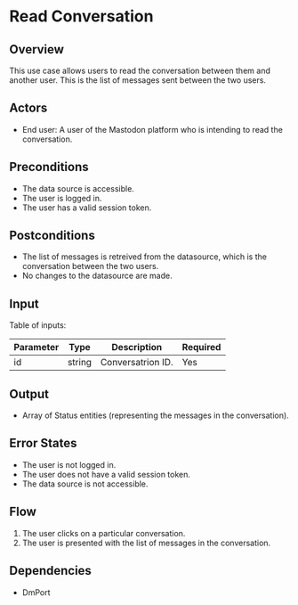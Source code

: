 # Read Conversation

## Overview

This use case allows users to read the conversation between them and another user. This is the list of messages sent between the two users.

## Actors

- End user: A user of the Mastodon platform who is intending to read the conversation.

## Preconditions

- The data source is accessible.
- The user is logged in.
- The user has a valid session token.

## Postconditions

- The list of messages is retreived from the datasource, which is the conversation between the two users.
- No changes to the datasource are made.

## Input

Table of inputs:

| Parameter     | Type   | Description      | Required |
| --------------| ------ | -----------------| -------- |
| id            | string | Conversatrion ID.| Yes      |

## Output

- Array of Status entities (representing the messages in the conversation).

## Error States

- The user is not logged in.
- The user does not have a valid session token.
- The data source is not accessible.

## Flow

1. The user clicks on a particular conversation.
2. The user is presented with the list of messages in the conversation.

## Dependencies

- DmPort